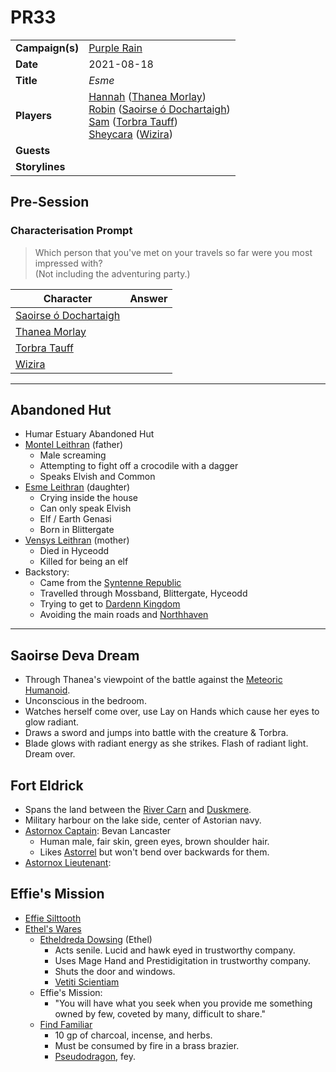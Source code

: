 # PR33

|||
| --- | --- |
| **Campaign(s)** | [Purple Rain](../campaigns/C1-purple-rain.md) | session.3
| **Date** | 2021-08-18 |
| **Title** | *Esme* |
| **Players** | [Hannah](../players/hannah.md) ([Thanea Morlay](../characters/thanea-morlay.md))<br>[Robin](../players/robin.md) ([Saoirse ó Dochartaigh](../characters/saoirse-o-dochartaigh.md))<br>[Sam](../players/sam.md) ([Torbra Tauff](../characters/torbra-tauff.md))<br>[Sheycara](../players/sheycara.md) ([Wizira](../characters/wizira.md)) |
| **Guests** | |
| **Storylines** | |

## Pre-Session

### Characterisation Prompt

> Which person that you've met on your travels so far were you most impressed with?  
> (Not including the adventuring party.)

| Character | Answer |
| --- | --- |
| [Saoirse ó Dochartaigh](../characters/saoirse-o-dochartaigh.md) | | characterisation.1
| [Thanea Morlay](../characters/thanea-morlay.md) | |
| [Torbra Tauff](../characters/torbra-tauff.md) | |
| [Wizira](../characters/wizira.md) | |

---

## Abandoned Hut

- Humar Estuary Abandoned Hut
- [Montel Leithran](../characters/montel-leithran.md) (father)
  - Male screaming
  - Attempting to fight off a crocodile with a dagger
  - Speaks Elvish and Common
- [Esme Leithran](../characters/esme-leithran.md) (daughter)
  - Crying inside the house
  - Can only speak Elvish
  - Elf / Earth Genasi
  - Born in Blittergate
- [Vensys Leithran](../characters/vensys-leithran.md) (mother)
  - Died in Hyceodd
  - Killed for being an elf
- Backstory:
  - Came from the [Syntenne Republic](../civilisations/syntenne-republic/syntenne-republic.md)
  - Travelled through Mossband, Blittergate, Hyceodd
  - Trying to get to [Dardenn Kingdom](../civilisations/dardenn-kingdom/dardenn-kingdom.md)
  - Avoiding the main roads and [Northhaven](../places/cities/northhaven.md)

---

## Saoirse Deva Dream

- Through Thanea's viewpoint of the battle against the [Meteoric Humanoid](../creatures/meteoric-humanoid.md).
- Unconscious in the bedroom.
- Watches herself come over, use Lay on Hands which cause her eyes to glow radiant.
- Draws a sword and jumps into battle with the creature & Torbra.
- Blade glows with radiant energy as she strikes. Flash of radiant light. Dream over.

## Fort Eldrick

- Spans the land between the [River Carn](../places/rivers-lakes/river-carn.md) and [Duskmere](../places/rivers-lakes/duskmere.md).
- Military harbour on the lake side, center of Astorian navy.
- [Astornox Captain](../organisations/astornox/ranks/astornox-captain.md): Bevan Lancaster
  - Human male, fair skin, green eyes, brown shoulder hair.
  - Likes [Astorrel](../organisations/astorrel/astorrel.md) but won't bend over backwards for them.
- [Astornox Lieutenant](../organisations/astornox/ranks/astornox-lieutenant.md): 

## Effie's Mission

- [Effie Silttooth](../characters/effie-silttooth.md)
- [Ethel's Wares](../places/buildings/shops/ethels-wares.md)
  - [Etheldreda Dowsing](../characters/etheldreda-dowsing.md) (Ethel)
    - Acts senile. Lucid and hawk eyed in trustworthy company.
    - Uses Mage Hand and Prestidigitation in trustworthy company.
    - Shuts the door and windows.
    - [Vetiti Scientiam](../organisations/vetiti-scientiam.md)
  - Effie's Mission:
    - "You will have what you seek when you provide me something owned by few, coveted by many, difficult to share."
  - [Find Familiar](https://www.dndbeyond.com/spells/find-familiar)
    - 10 gp of charcoal, incense, and herbs.
    - Must be consumed by fire in a brass brazier.
    - [Pseudodragon](https://www.dndbeyond.com/monsters/pseudodragon), fey.
